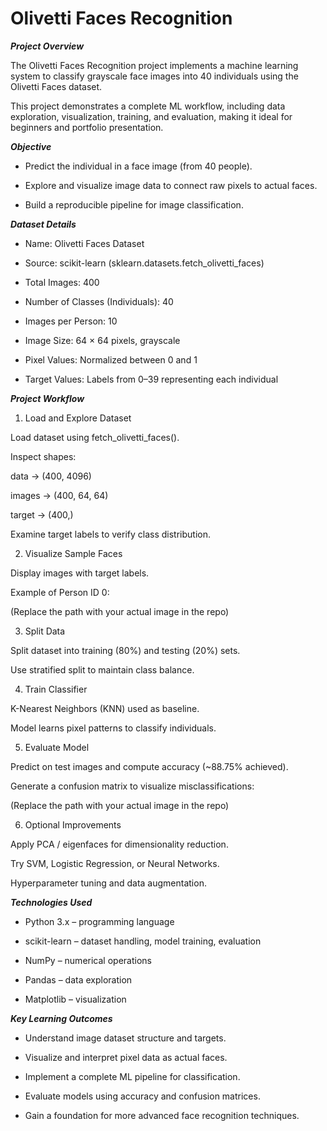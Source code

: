 # Olivetti Faces Recognition
***Project Overview***

The Olivetti Faces Recognition project implements a machine learning system to classify grayscale face images into 40 individuals using the Olivetti Faces dataset.

This project demonstrates a complete ML workflow, including data exploration, visualization, training, and evaluation, making it ideal for beginners and portfolio presentation.

***Objective***

* Predict the individual in a face image (from 40 people).

* Explore and visualize image data to connect raw pixels to actual faces.

* Build a reproducible pipeline for image classification.

***Dataset Details***

* Name: Olivetti Faces Dataset

* Source: scikit-learn (sklearn.datasets.fetch_olivetti_faces)

* Total Images: 400

* Number of Classes (Individuals): 40

* Images per Person: 10

* Image Size: 64 × 64 pixels, grayscale

* Pixel Values: Normalized between 0 and 1

* Target Values: Labels from 0–39 representing each individual

***Project Workflow***
1. Load and Explore Dataset

Load dataset using fetch_olivetti_faces().

Inspect shapes:

data → (400, 4096)

images → (400, 64, 64)

target → (400,)

Examine target labels to verify class distribution.

2. Visualize Sample Faces

Display images with target labels.

Example of Person ID 0:

(Replace the path with your actual image in the repo)

3. Split Data

Split dataset into training (80%) and testing (20%) sets.

Use stratified split to maintain class balance.

4. Train Classifier

K-Nearest Neighbors (KNN) used as baseline.

Model learns pixel patterns to classify individuals.

5. Evaluate Model

Predict on test images and compute accuracy (~88.75% achieved).

Generate a confusion matrix to visualize misclassifications:

(Replace the path with your actual image in the repo)

6. Optional Improvements

Apply PCA / eigenfaces for dimensionality reduction.

Try SVM, Logistic Regression, or Neural Networks.

Hyperparameter tuning and data augmentation.

***Technologies Used***

* Python 3.x – programming language

* scikit-learn – dataset handling, model training, evaluation

* NumPy – numerical operations

* Pandas – data exploration

* Matplotlib – visualization

***Key Learning Outcomes***

* Understand image dataset structure and targets.

* Visualize and interpret pixel data as actual faces.

* Implement a complete ML pipeline for classification.

* Evaluate models using accuracy and confusion matrices.

* Gain a foundation for more advanced face recognition techniques.
